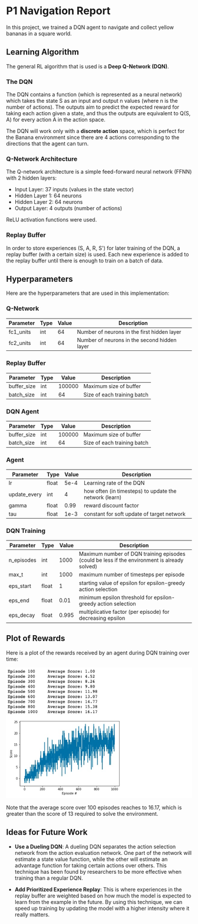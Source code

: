 # P1 Navigation Report

In this project, we trained a DQN agent to navigate and collect yellow bananas in a square world.

## Learning Algorithm

The general RL algorithm that is used is a **Deep Q-Network (DQN)**. 

### The DQN

The DQN contains a function (which is represented as a neural network) which takes the state S as an input and output n values (where n is the number of actions). The outputs aim to predict the expected reward for taking each action given a state, and thus the outputs are equivalent to Q(S, A) for every action A in the action space.

The DQN will work only with a **discrete action** space, which is perfect for the Banana environment since there are 4 actions corresponding to the directions that the agent can turn.

### Q-Network Architecture

The Q-network architecture is a simple feed-forward neural network (FFNN) with 2 hidden layers:
* Input Layer: 37 inputs (values in the state vector)
* Hidden Layer 1: 64 neurons
* Hidden Layer 2: 64 neurons
* Output Layer: 4 outputs (number of actions)

ReLU activation functions were used.

### Replay Buffer

In order to store experiences (S, A, R, S') for later training of the DQN, a replay buffer (with a certain size) is used. Each new experience is added to the replay buffer until there is enough to train on a batch of data.

## Hyperparameters

Here are the hyperparameters that are used in this implementation:

### Q-Network

| Parameter   | Type  | Value | Description |
| ----------- | ----- | ----- | -- |
| fc1_units   | int   | 64    | Number of neurons in the first hidden layer |
| fc2_units   | int   | 64    | Number of neurons in the second hidden layer |

### Replay Buffer

| Parameter   | Type  | Value  | Description |
| ----------- | ----- | -----  | -- |
| buffer_size | int   | 100000 | Maximum size of buffer |
| batch_size  | int   | 64     | Size of each training batch |

### DQN Agent

| Parameter   | Type  | Value  | Description |
| ----------- | ----- | -----  | -- |
| buffer_size | int   | 100000 | Maximum size of buffer |
| batch_size  | int   | 64     | Size of each training batch |

### Agent

| Parameter    | Type  | Value  | Description |
| ------------ | ----- | -----  | -- |
| lr           | float | 5e-4   | Learning rate of the DQN |
| update_every | int   | 4     | how often (in timesteps) to update the network (learn) |
| gamma        | float | 0.99  | reward discount factor |
| tau          | float | 1e-3  | constant for soft update of target network |

### DQN Training

| Parameter    | Type  | Value  | Description |
| ------------ | ----- | -----  | -- |
| n_episodes   | int   | 1000   | Maximum number of DQN training episodes (could be less if the environment is already solved) |
| max_t        | int   | 1000  | maximum number of timesteps per episode |
| eps_start    | float | 1     | starting value of epsilon for epsilon-greedy action selection |
| eps_end      | float | 0.01  | minimum epsilon threshold for epsilon-greedy action selection |
| eps_decay    | float | 0.995 | multiplicative factor (per episode) for decreasing epsilon |

## Plot of Rewards

Here is a plot of the rewards received by an agent during DQN training over time:

<img src="performancePlot.jpg">

Note that the average score over 100 episodes reaches to 16.17, which is greater than the score of 13 required to solve the environment.

## Ideas for Future Work

* **Use a Dueling DQN**: A dueling DQN separates the action selection network from the action evaluation network. One part of the network will estimate a state value function, while the other will estimate an advantage function for taking certain actions over others. This technique has been found by researchers to be more effective when training than a regular DQN.

* **Add Prioritized Experience Replay**: This is where experiences in the replay buffer are weighted based on how much the model is expected to learn from the example in the future. By using this technique, we can speed up training by updating the model with a higher intensity where it really matters.